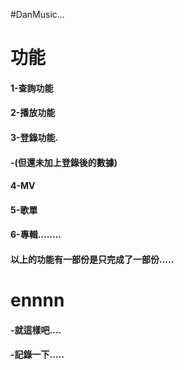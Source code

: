 #DanMusic...

# 功能
#### 1-查詢功能
#### 2-播放功能
#### 3-登錄功能.
####  -(但還未加上登錄後的數據)
#### 4-MV
#### 5-歌單
#### 6-專輯........
#### 以上的功能有一部份是只完成了一部份.....

# ennnn
#### -就這樣吧....
#### -記錄一下.....
